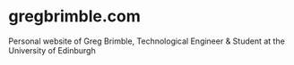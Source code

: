 # gregbrimble.com
Personal website of Greg Brimble, Technological Engineer & Student at the University of Edinburgh
